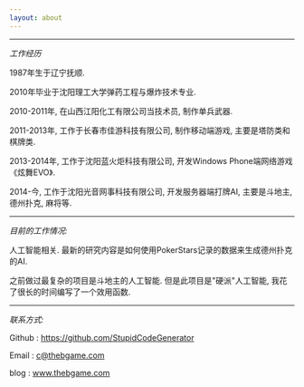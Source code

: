 ```yaml
---
layout: about
---
```


---

*工作经历*

1987年生于辽宁抚顺.

2010年毕业于沈阳理工大学弹药工程与爆炸技术专业.

2010-2011年, 在山西江阳化工有限公司当技术员, 制作单兵武器.

2011-2013年, 工作于长春市佳游科技有限公司, 制作移动端游戏, 主要是塔防类和棋牌类.

2013-2014年, 工作于沈阳蓝火炬科技有限公司, 开发Windows Phone端网络游戏《炫舞EVO》.

2014-今, 工作于沈阳光音网事科技有限公司, 开发服务器端打牌AI, 主要是斗地主, 德州扑克, 麻将等.

---

*目前的工作情况:*

人工智能相关. 最新的研究内容是如何使用PokerStars记录的数据来生成德州扑克的AI. 

之前做过最复杂的项目是斗地主的人工智能. 但是此项目是"硬派"人工智能, 我花了很长的时间编写了一个效用函数. 

---

*联系方式:*

Github : https://github.com/StupidCodeGenerator

Email : c@thebgame.com

blog : www.thebgame.com